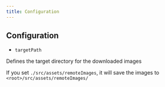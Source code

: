 ```yaml
---
title: Configuration
---
```


## Configuration

* `targetPath`

Defines the target directory for the downloaded images

If you set `./src/assets/remoteImages`, it will save the images to `<root>/src/assets/remoteImages/`

